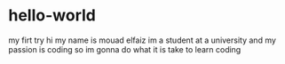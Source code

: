 # hello-world
my firt try
hi my name is mouad elfaiz im a student at a university and my passion is coding so im gonna do what it is take to learn coding
